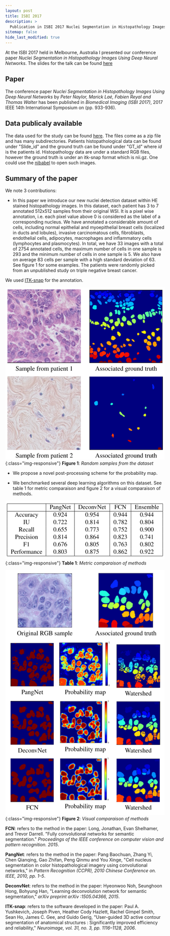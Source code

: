 ```yaml
---
layout: post
title: ISBI 2017
description: >
  Publication in ISBI 2017 Nuclei Segmentation in Histopathology Images Using Deep Neural Networks.
sitemap: false
hide_last_modified: true
---
```



At the ISBI 2017 held in Melbourne, Australia I presented our conference paper *Nuclei Segmentation in Histopathology Images Using Deep Neural Networks*. The slides for the talk can be found [here](http://members.cbio.mines-paristech.fr/~pnaylor/Downloads/IsbiConference2017.pdf)

## Paper
The conference paper *Nuclei Segmentation in Histopathology Images Using Deep Neural Networks* by *Peter Naylor, Marick Laé, Fabien Reyal and Thomas Walter* has been published in *Biomedical Imaging (ISBI 2017)*, 2017 IEEE 14th International Symposium on (pp. 933-936).

## Data publicaly available
The data used for the study can be found [here](http://members.cbio.mines-paristech.fr/~pnaylor/Downloads/BNS.zip). The files come as a zip file and has many subdirectories. Patients histopathological data can be found under "Slide_id" and the ground truth can be found under "GT_id" where *id* is the patients id. Histopathology data are under a standard RGB files, however the ground truth is under an itk-snap format which is nii.gz. One could use the [nibabel](http://nipy.org/nibabel/) to open such images.

## Summary of the paper
We note 3 contributions:

- In this paper we introduce our new nuclei detection dataset within HE stained histopathology images. In this dataset, each patient has 3 to 7 annotated 512x512 samples from their original WSI. It is a pixel wise annotation, i.e. each pixel value above 0 is considered as the label of a corresponding nucleus. We have annotated a considerable amount of cells, including normal epithelial and myoepithelial breast cells (localized in ducts and lobules), invasive carcinomatous cells, fibroblasts, endothelial cells, adipocytes, macrophages and inflammatory cells (lymphocytes and plasmocytes). In total, we have 33 images with a total of 2754 annotated cells, the maximum number of cells in one sample is 293 and the minimum number of cells in one sample is 5. We also have on average 83 cells per sample with a high standard deviation of 63.  See figure 1 for some examples. The patients were randomly picked from an unpublished study on triple negative breast cancer. 

We used [ITK-snap](http://www.itksnap.org) for the annotation.


![](/assets/imgs/posts/isbi2017/TNBC_dataset_example.png){:class="img-responsive"}
**Figure 1**: *Random samples from the dataset* 

- We propose a novel post-processing scheme for the probability map.

- We benchmarked several deep learning algorithms on this dataset. See table 1 for metric comparaison and figure 2 for a visual comparaison of methods.

![](/assets/imgs/posts/isbi2017/table_benchmark.png){:class="img-responsive"}
**Table 1**: *Metric comparaison of methods* 

![](/assets/imgs/posts/isbi2017/VisualComparaisonBenchmark.png){:class="img-responsive"}
**Figure 2**: *Visual comparaison of methods* 


**FCN**: refers to the method in the paper: Long, Jonathan, Evan Shelhamer, and Trevor Darrell. "Fully convolutional networks for semantic segmentation." *Proceedings of the IEEE conference on computer vision and pattern recognition. 2015*.

**PangNet**: refers to the method in the paper: Pang Baochuan, Zhang Yi, Chen Qianqing, Gao Zhifan, Peng Qinmu and You Xinge, "Cell nucleus segmentation in color histopathological imagery using convolutional networks," in *Pattern Recognition (CCPR), 2010 Chinese Conference on. IEEE, 2010, pp. 1–5*.
 
**DeconvNet**: refers to the method in the paper: Hyeonwoo Noh, Seunghoon Hong, Bohyung Han, "Learning deconvolution network for semantic segmentation," *arXiv preprint arXiv :1505.04366, 2015*.

**ITK-snap**: refers to the software developed in the paper: Paul A. Yushkevich, Joseph Piven, Heather Cody Hazlett, Rachel Gimpel Smith, Sean Ho, James C. Gee, and Guido Gerig, "User-guided 3D active contour segmentation of anatomical structures : Significantly improved efficiency and reliability," *Neuroimage, vol. 31, no. 3, pp. 1116–1128, 2006*.


